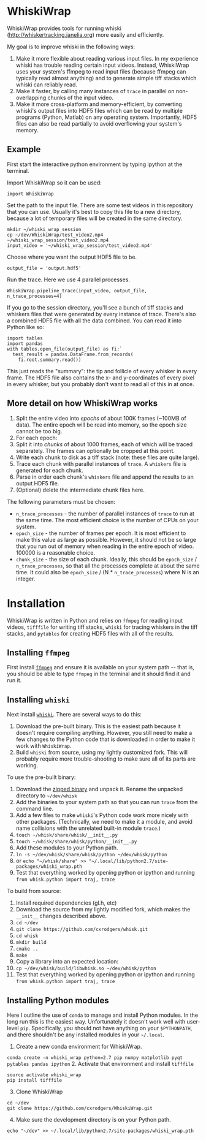 # WhiskiWrap
WhiskiWrap provides tools for running whiski (http://whiskertracking.janelia.org) more easily and efficiently. 

My goal is to improve whiski in the following ways:

1. Make it more flexible about reading various input files. In my experience whiski has trouble reading certain input videos. Instead, WhiskiWrap uses your system's ffmpeg to read input files (because ffmpeg can typically read almost anything) and to generate simple tiff stacks which whiski can reliably read.
2. Make it faster, by calling many instances of `trace` in parallel on non-overlapping chunks of the input video.
3. Make it more cross-platform and memory-efficient, by converting whiski's output files into HDF5 files which can be read by multiple programs (Python, Matlab) on any operating system. Importantly, HDF5 files can also be read partially to avoid overflowing your system's memory.

## Example
First start the interactive python environment by typing ipython at the terminal.

Import WhiskiWrap so it can be used:

`import WhiskiWrap`

Set the path to the input file. There are some test videos in this repository that you can use. Usually it's best to copy this file to a new directory, because a lot of temporary files will be created in the same directory.
```
mkdir ~/whiski_wrap_session
cp ~/dev/WhiskiWrap/test_video2.mp4 ~/whiski_wrap_session/test_video2.mp4
input_video = '~/whiski_wrap_session/test_video2.mp4'
```

Choose where you want the output HDF5 file to be.

`output_file = 'output.hdf5'`

Run the trace. Here we use 4 parallel processes.

`WhiskiWrap.pipeline_trace(input_video, output_file, n_trace_processes=4)`

If you go to the session directory, you'll see a bunch of tiff stacks and whiskers files that were generated by every instance of trace. There's also a combined HDF5 file with all the data combined. You can read it into Python like so:
```
import tables
import pandas
with tables.open_file(output_file) as fi:`
  test_result = pandas.DataFrame.from_records(
    fi.root.summary.read())     
```
This just reads the "summary": the tip and follicle of every whisker in every frame. The HDF5 file also contains the x- and y-coordinates of every pixel in every whisker, but you probably don't want to read all of this in at once.

## More detail on how WhiskiWrap works
1. Split the entire video into _epochs_ of about 100K frames (~100MB of data). The entire epoch will be read into memory, so the epoch size cannot be too big.
2. For each epoch:
  1. Split it into _chunks_ of about 1000 frames, each of which will be traced separately. The frames can optionally be cropped at this point.
  2. Write each chunk to disk as a tiff stack (note: these files are quite large).
  3. Trace each chunk with parallel instances of `trace`. A `whiskers` file is generated for each chunk.
  4. Parse in order each chunk's `whiskers` file and append the results to an output HDF5 file.
  5. (Optional) delete the intermediate chunk files here.

The following parameters must be chosen:
* `n_trace_processes` - the number of parallel instances of `trace` to run at the same time. The most efficient choice is the number of CPUs on your system.
* `epoch_size` - the number of frames per epoch. It is most efficient to make this value as large as possible. However, it should not be so large that you run out of memory when reading in the entire epoch of video. 100000 is a reasonable choice.
* `chunk_size` - the size of each chunk. Ideally, this should be `epoch_size` / `n_trace_processes`, so that all the processes complete at about the same time. It could also be `epoch_size` / (N * `n_trace_processes`) where N is an integer.

# Installation
WhiskiWrap is written in Python and relies on `ffmpeg` for reading input videos, `tifffile` for writing tiff stacks, `whiski` for tracing whiskers in the tiff stacks, and `pytables` for creating HDF5 files with all of the results.

## Installing `ffmpeg`
First install [`ffmpeg`](https://www.ffmpeg.org/) and ensure it is available on your system path -- that is, you should be able to type `ffmpeg` in the terminal and it should find it and run it.

## Installing `whiski`
Next install [`whiski`](http://whiskertracking.janelia.org). There are several ways to do this:

1. Download the pre-built binary. This is the easiest path because it doesn't require compiling anything. However, you still need to make a few changes to the Python code that is downloaded in order to make it work with `WhiskiWrap`.
2. Build `whiski` from source, using my lightly customized fork. This will probably require more trouble-shooting to make sure all of its parts are working.

To use the pre-built binary:

1. Download the [zipped binary](http://whiskertracking.janelia.org/wiki/display/MyersLab/Whisker+Tracking+Downloads) and unpack it. Rename the unpacked directory to `~/dev/whisk`
2. Add the binaries to your system path so that you can run `trace` from the command line.
3. Add a few files to make `whiski`'s Python code work more nicely with other packages. (Technically, we need to make it a module, and avoid name collisions with the unrelated built-in module `trace`.)
4. `touch ~/whisk/share/whisk/__init__.py`
5. `touch ~/whisk/share/whisk/python/__init__.py`
6. Add these modules to your Python path.
7. `ln -s ~/dev/whisk/share/whisk/python ~/dev/whisk/python`
8. or `echo "~/whisk/share" >> "~/.local/lib/python2.7/site-packages/whiski_wrap.pth`
9. Test that everything worked by opening python or ipython and running `from whisk.python import traj, trace`

To build from source:

1. Install required dependencies (gl.h, etc)
2. Download the source from my lightly modified fork, which makes the `__init__` changes described above.
3. `cd ~/dev`
4. `git clone https://github.com/cxrodgers/whisk.git`
5. `cd whisk`
6. `mkdir build`
7. `cmake ..`
8. `make`
9. Copy a library into an expected location:
10. `cp ~/dev/whisk/build/libwhisk.so ~/dev/whisk/python`
11. Test that everything worked by opening python or ipython and running `from whisk.python import traj, trace`

## Installing Python modules
Here I outline the use of `conda` to manage and install Python modules. In the long run this is the easiest way. Unfortunately it doesn't work well with user-level `pip`. Specifically, you should not have anything on your `$PYTHONPATH`, and there shouldn't be any installed modules in your `~/.local`.

1. Create a new conda environment for WhiskiWrap.

`conda create -n whiski_wrap python=2.7 pip numpy matplotlib pyqt pytables pandas ipython`
2. Activate that environment and install `tifffile`
```
source activate whiski_wrap
pip install tifffile
```
3. Clone WhiskiWrap
```
cd ~/dev
git clone https://github.com/cxrodgers/WhiskiWrap.git
```
4. Make sure the development directory is on your Python path.

`echo "~/dev" >> ~/.local/lib/python2.7/site-packages/whiski_wrap.pth`



